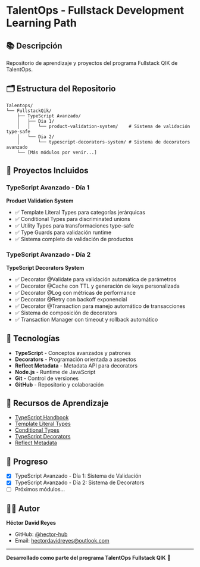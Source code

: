 # TalentOps - Fullstack Development Learning Path

## 📚 Descripción
Repositorio de aprendizaje y proyectos del programa Fullstack QIK de TalentOps.

## 🗂️ Estructura del Repositorio

```
Talentops/
└── FullstackQik/
    ├── TypeScript Avanzado/
    │   ├── Dia 1/
    │   │   └── product-validation-system/    # Sistema de validación type-safe
    │   └── Dia 2/
    │       └── typescript-decorators-system/ # Sistema de decorators avanzado
    └── [Más módulos por venir...]
```

## 🎯 Proyectos Incluidos

### TypeScript Avanzado - Día 1
**Product Validation System**
- ✅ Template Literal Types para categorías jerárquicas
- ✅ Conditional Types para discriminated unions
- ✅ Utility Types para transformaciones type-safe
- ✅ Type Guards para validación runtime
- ✅ Sistema completo de validación de productos

### TypeScript Avanzado - Día 2
**TypeScript Decorators System**
- ✅ Decorator @Validate para validación automática de parámetros
- ✅ Decorator @Cache con TTL y generación de keys personalizada
- ✅ Decorator @Log con métricas de performance
- ✅ Decorator @Retry con backoff exponencial
- ✅ Decorator @Transaction para manejo automático de transacciones
- ✅ Sistema de composición de decorators
- ✅ Transaction Manager con timeout y rollback automático

## 🚀 Tecnologías

- **TypeScript** - Conceptos avanzados y patrones
- **Decorators** - Programación orientada a aspectos
- **Reflect Metadata** - Metadata API para decorators
- **Node.js** - Runtime de JavaScript
- **Git** - Control de versiones
- **GitHub** - Repositorio y colaboración

## 📖 Recursos de Aprendizaje

- [TypeScript Handbook](https://www.typescriptlang.org/docs/)
- [Template Literal Types](https://www.typescriptlang.org/docs/handbook/2/template-literal-types.html)
- [Conditional Types](https://www.typescriptlang.org/docs/handbook/2/conditional-types.html)
- [TypeScript Decorators](https://www.typescriptlang.org/docs/handbook/decorators.html)
- [Reflect Metadata](https://github.com/rbuckton/reflect-metadata)

## 📝 Progreso

- [x] TypeScript Avanzado - Día 1: Sistema de Validación
- [x] TypeScript Avanzado - Día 2: Sistema de Decorators
- [ ] Próximos módulos...

## 👨‍💻 Autor

**Héctor David Reyes**
- GitHub: [@hector-hub](https://github.com/hector-hub)
- Email: hectordavidreyes@outlook.com

---

**Desarrollado como parte del programa TalentOps Fullstack QIK** 🚀
